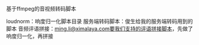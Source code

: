 基于ffmpeg的音视频转码脚本

loudnorm：响度归一化脚本目录
服务端转码脚本：俊生给我的服务端转码用到的脚本
音频评语拼接：ming.li@ximalaya.com要我们支持的评语拼接脚本，先做了响度归一化，再拼接
